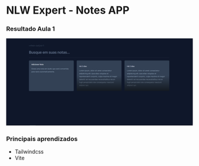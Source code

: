 # NLW Expert - Notes APP

### Resultado Aula 1
<img src="public/images/resultado-aula-1.PNG" alt="Resultado Aula 1"/>


### Principais aprendizados
<ul>
  <li>Tailwindcss</li>
  <li>Vite</li>
</ul>

